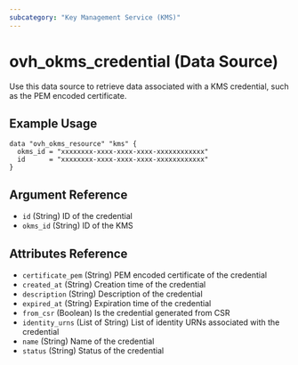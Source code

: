 ```yaml
---
subcategory: "Key Management Service (KMS)"
---
```


# ovh_okms_credential (Data Source)

Use this data source to retrieve data associated with a KMS credential, such as the PEM encoded certificate.

## Example Usage

```hcl
data "ovh_okms_resource" "kms" {
  okms_id = "xxxxxxxx-xxxx-xxxx-xxxx-xxxxxxxxxxxx"
  id      = "xxxxxxxx-xxxx-xxxx-xxxx-xxxxxxxxxxxx"
}
```

## Argument Reference

- `id` (String) ID of the credential
- `okms_id` (String) ID of the KMS

## Attributes Reference

- `certificate_pem` (String) PEM encoded certificate of the credential
- `created_at` (String) Creation time of the credential
- `description` (String) Description of the credential
- `expired_at` (String) Expiration time of the credential
- `from_csr` (Boolean) Is the credential generated from CSR
- `identity_urns` (List of String) List of identity URNs associated with the credential
- `name` (String) Name of the credential
- `status` (String) Status of the credential
